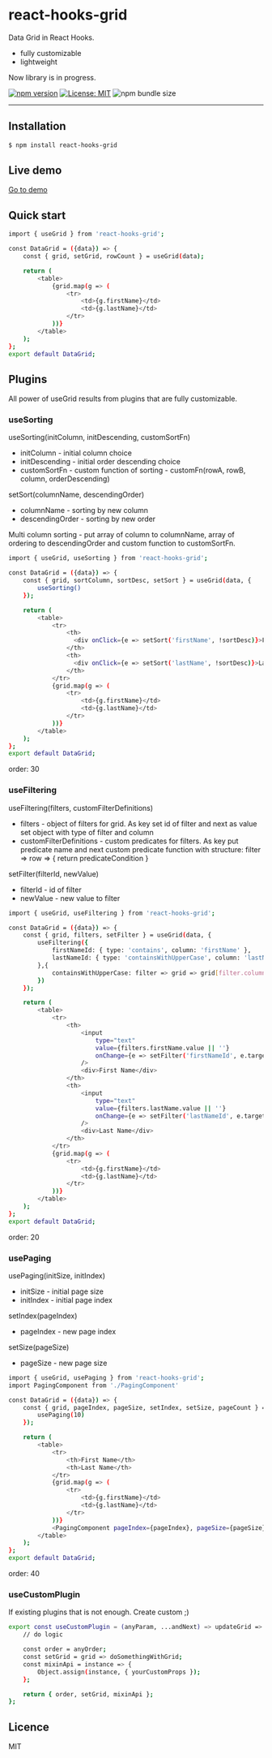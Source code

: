 # react-hooks-grid

Data Grid in React Hooks.

- fully customizable
- lightweight

Now library is in progress.

[![npm version](https://badge.fury.io/js/react-hooks-grid.svg)](https://badge.fury.io/js/react-hooks-grid) [![License: MIT](https://img.shields.io/badge/License-MIT-blue.svg)](https://opensource.org/licenses/MIT) ![npm bundle size](https://img.shields.io/bundlephobia/min/react-hooks-grid?flat)

---

## Installation

```sh
$ npm install react-hooks-grid
```

## Live demo

[Go to demo](https://krzaku281.github.io/react-hooks-grid/)

## Quick start

```sh
import { useGrid } from 'react-hooks-grid';

const DataGrid = ({data}) => {
    const { grid, setGrid, rowCount } = useGrid(data);

    return (
        <table>
            {grid.map(g => (
                <tr>
                    <td>{g.firstName}</td>
                    <td>{g.lastName}</td>
                </tr>
            ))}
        </table>
    );
};
export default DataGrid;
```

## Plugins

All power of useGrid results from plugins that are fully customizable.

### useSorting

useSorting(initColumn, initDescending, customSortFn)

- initColumn - initial column choice
- initDescending - initial order descending choice
- customSortFn - custom function of sorting - customFn(rowA, rowB, column, orderDescending)

setSort(columnName, descendingOrder)

- columnName - sorting by new column
- descendingOrder - sorting by new order

Multi column sorting - put array of column to columnName, array of ordering to descendingOrder and custom function to customSortFn.

```sh
import { useGrid, useSorting } from 'react-hooks-grid';

const DataGrid = ({data}) => {
    const { grid, sortColumn, sortDesc, setSort } = useGrid(data, {
        useSorting()
    });

    return (
        <table>
            <tr>
                <th>
                  <div onClick={e => setSort('firstName', !sortDesc)}>First Name</div>
                </th>
                <th>
                  <div onClick={e => setSort('lastName', !sortDesc)}>Last Name</div>
                </th>
            </tr>
            {grid.map(g => (
                <tr>
                    <td>{g.firstName}</td>
                    <td>{g.lastName}</td>
                </tr>
            ))}
        </table>
    );
};
export default DataGrid;
```

order: 30

### useFiltering

useFiltering(filters, customFilterDefinitions)

- filters - object of filters for grid. As key set id of filter and next as value set object with type of filter and column
- customFilterDefinitions - custom predicates for filters. As key put predicate name and next custom predicate function with structure: filter => row => { return predicateCondition }

setFilter(filterId, newValue)

- filterId - id of filter
- newValue - new value to filter

```sh
import { useGrid, useFiltering } from 'react-hooks-grid';

const DataGrid = ({data}) => {
    const { grid, filters, setFilter } = useGrid(data, {
        useFiltering({
            firstNameId: { type: 'contains', column: 'firstName' },
            lastNameId: { type: 'containsWithUpperCase', column: 'lastName' },
        },{
            containsWithUpperCase: filter => grid => grid[filter.column].indexOf(filter.value) > -1,
        })
    });

    return (
        <table>
            <tr>
                <th>
                    <input
                        type="text"
                        value={filters.firstName.value || ''}
                        onChange={e => setFilter('firstNameId', e.target.value)}
                    />
                    <div>First Name</div>
                </th>
                <th>
                    <input
                        type="text"
                        value={filters.lastName.value || ''}
                        onChange={e => setFilter('lastNameId', e.target.value)}
                    />
                    <div>Last Name</div>
                </th>
            </tr>
            {grid.map(g => (
                <tr>
                    <td>{g.firstName}</td>
                    <td>{g.lastName}</td>
                </tr>
            ))}
        </table>
    );
};
export default DataGrid;
```

order: 20

### usePaging

usePaging(initSize, initIndex)

- initSize - initial page size
- initIndex - initial page index

setIndex(pageIndex)

- pageIndex - new page index

setSize(pageSize)

- pageSize - new page size

```sh
import { useGrid, usePaging } from 'react-hooks-grid';
import PagingComponent from './PagingComponent'

const DataGrid = ({data}) => {
    const { grid, pageIndex, pageSize, setIndex, setSize, pageCount } = useGrid(data, {
        usePaging(10)
    });

    return (
        <table>
            <tr>
                <th>First Name</th>
                <th>Last Name</th>
            </tr>
            {grid.map(g => (
                <tr>
                    <td>{g.firstName}</td>
                    <td>{g.lastName}</td>
                </tr>
            ))}
            <PagingComponent pageIndex={pageIndex}, pageSize={pageSize}, setIndex={setIndex}, setSize={setSize}, pageCount={pageCount} />
        </table>
    );
};
export default DataGrid;
```

order: 40

### useCustomPlugin

If existing plugins that is not enough. Create custom ;)

```sh
export const useCustomPlugin = (anyParam, ...andNext) => updateGrid => {
    // do logic

    const order = anyOrder;
    const setGrid = grid => doSomethingWithGrid;
    const mixinApi = instance => {
        Object.assign(instance, { yourCustomProps });
    };

    return { order, setGrid, mixinApi };
};
```

## Licence

MIT
